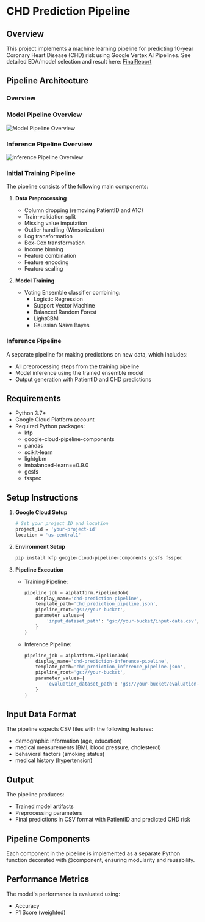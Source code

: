 # CHD Prediction Pipeline

## Overview
This project implements a machine learning pipeline for predicting 10-year Coronary Heart Disease (CHD) risk using Google Vertex AI Pipelines.
See detailed EDA/model selection and result here: [FinalReport](doc/FinalReport.pdf)

## Pipeline Architecture
### Overview

### Model Pipeline Overview
![Model Pipeline Overview](doc/model%20pipeline%20overview.png)

### Inference Pipeline Overview
![Inference Pipeline Overview](doc/inference%20pipeline%20overview.png)

### Initial Training Pipeline
The pipeline consists of the following main components:

1. **Data Preprocessing**
   - Column dropping (removing PatientID and A1C)
   - Train-validation split
   - Missing value imputation
   - Outlier handling (Winsorization)
   - Log transformation
   - Box-Cox transformation
   - Income binning
   - Feature combination
   - Feature encoding
   - Feature scaling

2. **Model Training**
   - Voting Ensemble classifier combining:
     - Logistic Regression
     - Support Vector Machine
     - Balanced Random Forest
     - LightGBM
     - Gaussian Naive Bayes

### Inference Pipeline
A separate pipeline for making predictions on new data, which includes:
- All preprocessing steps from the training pipeline
- Model inference using the trained ensemble model
- Output generation with PatientID and CHD predictions

## Requirements
- Python 3.7+
- Google Cloud Platform account
- Required Python packages:
  - kfp
  - google-cloud-pipeline-components
  - pandas
  - scikit-learn
  - lightgbm
  - imbalanced-learn==0.9.0
  - gcsfs
  - fsspec

## Setup Instructions

1. **Google Cloud Setup**
   ```bash
   # Set your project ID and location
   project_id = 'your-project-id'
   location = 'us-central1'
   ```

2. **Environment Setup**
   ```bash
   pip install kfp google-cloud-pipeline-components gcsfs fsspec
   ```

3. **Pipeline Execution**
   - Training Pipeline:
     ```python
     pipeline_job = aiplatform.PipelineJob(
         display_name='chd-prediction-pipeline',
         template_path='chd_prediction_pipeline.json',
         pipeline_root='gs://your-bucket',
         parameter_values={
             'input_dataset_path': 'gs://your-bucket/input-data.csv',
         }
     )
     ```
   
   - Inference Pipeline:
     ```python
     pipeline_job = aiplatform.PipelineJob(
         display_name='chd-prediction-inference-pipeline',
         template_path='chd_prediction_inference_pipeline.json',
         pipeline_root='gs://your-bucket',
         parameter_values={
             'evaluation_dataset_path': 'gs://your-bucket/evaluation-data.csv'
         }
     )
     ```

## Input Data Format
The pipeline expects CSV files with the following features:
- demographic information (age, education)
- medical measurements (BMI, blood pressure, cholesterol)
- behavioral factors (smoking status)
- medical history (hypertension)

## Output
The pipeline produces:
- Trained model artifacts
- Preprocessing parameters
- Final predictions in CSV format with PatientID and predicted CHD risk

## Pipeline Components
Each component in the pipeline is implemented as a separate Python function decorated with @component, ensuring modularity and reusability.

## Performance Metrics
The model's performance is evaluated using:
- Accuracy
- F1 Score (weighted)

